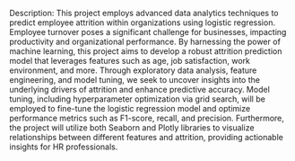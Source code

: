 Description: This project employs advanced data analytics techniques to predict employee attrition within organizations using logistic regression. Employee turnover poses a significant challenge for businesses, impacting productivity and organizational performance. By harnessing the power of machine learning, this project aims to develop a robust attrition prediction model that leverages features such as age, job satisfaction, work environment, and more. Through exploratory data analysis, feature engineering, and model tuning, we seek to uncover insights into the underlying drivers of attrition and enhance predictive accuracy. Model tuning, including hyperparameter optimization via grid search, will be employed to fine-tune the logistic regression model and optimize performance metrics such as F1-score, recall, and precision. Furthermore, the project will utilize both Seaborn and Plotly libraries to visualize relationships between different features and attrition, providing actionable insights for HR professionals.

